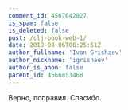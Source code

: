 ```yaml
---
comment_id: 4567642827
is_spam: false
is_deleted: false
post: /clj-book-web-1/
date: 2019-08-06T06:25:51Z
author_fullname: 'Ivan Grishaev'
author_nickname: 'igrishaev'
author_is_anon: false
parent_id: 4566853468
---
```


<p>Верно, поправил. Спасибо.</p>

